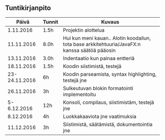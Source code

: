 ## Tuntikirjanpito

|Päivä|Tunnit|Kuvaus|
|----------|------|------|
|1.11.2016 |1.5h  |Projektin alottelua|
|11.11.2016 |8.0h  |Hui kun meni kauan.. Alotin koodailun, tota base arkkitehtuuria/JavaFX:n kanssa säätöä pääosin|
|13.11.2016 |3.0h  |Indentaatio kun painaa entteriä|
|18.11.2016 |1.5h  |Koodin siistimistä, testejä|
|23-24.11.2016 |6h  |Koodin parseamista, syntax highlighting, testejä jne|
|26.11.2016 |3h|Sulkeutuvan blokin formatointi implementoitu|
|5-6.12.2016|12h|Konsoli, compilaus, siistimistäm, testejä jne|
|8.12.2016|4h|Luokkakaaviota jne vaatimuksia|
|11.12.2016|3h|Siistimistä, säätämistä, dokumentointia jne|